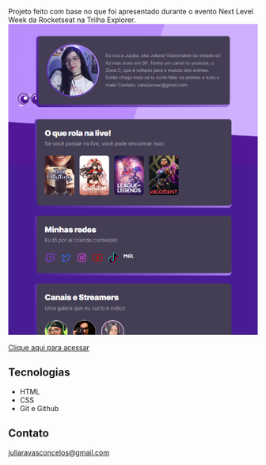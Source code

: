 
Projeto feito com base no que foi apresentado durante o evento Next Level Week da Rocketseat na Trilha Explorer.
 ![preview](./.github/preview.png)

 [Clique aqui para acessar](https://juliaravasconcelos.github.io/Projeto-NLW/)
## Tecnologias
- HTML
- CSS
- Git e Github

## Contato 
juliaravasconcelos@gmail.com